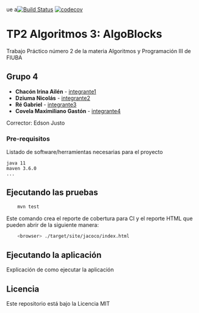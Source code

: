 ue a[![Build Status](https://travis-ci.org/fiuba/algo3_proyecto_base_tp2.svg?branch=master)](https://travis-ci.org/fiuba/algo3_proyecto_base_tp2) [![codecov](https://codecov.io/gh/fiuba/algo3_proyecto_base_tp2/branch/master/graph/badge.svg)](https://codecov.io/gh/fiuba/algo3_proyecto_base_tp2)



# TP2 Algoritmos 3: AlgoBlocks

Trabajo Práctico número 2 de la materia Algoritmos y Programación III de FIUBA

## Grupo 4

* **Chacón Irina Ailén** - [integrante1](https://github.com/iruchita)
* **Dziuma Nicolás** - [integrante2](https://github.com/nicolasss1993)
* **Ré Gabriel** - [integrante3](https://github.com/Gabriel-Re)
* **Covela Maximiliano Gastón** - [integrante4](https://github.com/MaximilianoCovela)

Corrector: Edson Justo

### Pre-requisitos

Listado de software/herramientas necesarias para el proyecto

```
java 11
maven 3.6.0
...
```

## Ejecutando las pruebas

```bash
    mvn test
```

Este comando crea el reporte de cobertura para CI y el reporte HTML que pueden abrir de la siguiente manera:

```bash
    <browser> ./target/site/jacoco/index.html
```

## Ejecutando la aplicación

Explicación de como ejecutar la aplicación

## Licencia

Este repositorio está bajo la Licencia MIT
